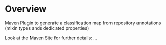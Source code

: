 # Overview

Maven Plugin to generate a classification map from repository annotations (mixin types ands dedicated properties)

Look at the Maven Site for further details: ...
